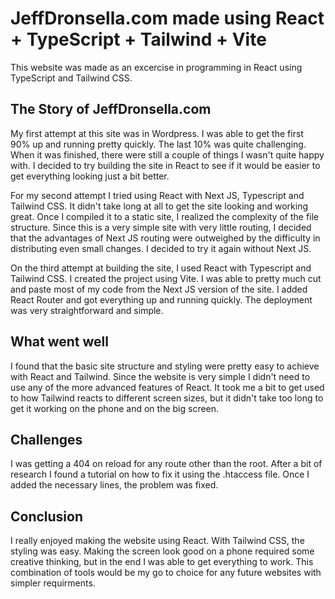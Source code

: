 # JeffDronsella.com made using React + TypeScript + Tailwind + Vite

This website was made as an excercise in programming in React using TypeScript and Tailwind CSS.

## The Story of JeffDronsella.com

My first attempt at this site was in Wordpress.  I was able to get the first 90% up and running pretty quickly.  The last 10% was quite challenging.  When it was finished, there were still a couple of things I wasn't quite happy with.  I decided to try building the site in React to see if it would be easier to get everything looking just a bit better.

For my second attempt I tried using React with Next JS, Typescript and Tailwind CSS.  It didn't take long at all to get the site looking and working great.  Once I compiled it to a static site, I realized the complexity of the file structure.  Since this is a very simple site with very little routing, I decided that the advantages of Next JS routing were outweighed by the difficulty in distributing even small changes.  I decided to try it again without Next JS.

On the third attempt at building the site, I used React with Typescript and Tailwind CSS.  I created the project using Vite.  I was able to pretty much cut and paste most of my code from the Next JS version of the site.  I added React Router and got everything up and running quickly.  The deployment was very straightforward and simple.  

## What went well

I found that the basic site structure and styling were pretty easy to achieve with React and Tailwind.  Since the website is very simple I didn't need to use any of the more advanced features of React.  It took me a bit to get used to how Tailwind reacts to different screen sizes, but it didn't take too long to get it working on the phone and on the big screen.

## Challenges

I was getting a 404 on reload for any route other than the root.  After a bit of research I found a tutorial on how to fix it using the .htaccess file.  Once I added the necessary lines, the problem was fixed.

## Conclusion

I really enjoyed making the website using React.  With Tailwind CSS, the styling was easy.  Making the screen look good on a phone required some creative thinking, but in the end I was able to get everything to work.  This combination of tools would be my go to choice for any future websites with simpler requirments.
